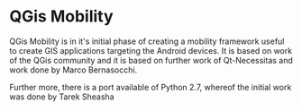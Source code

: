 QGis Mobility
==========

QGis Mobility is in it's initial phase of creating a mobility framework useful
to create GIS applications targeting the Android devices. It is based on work
of the QGis community and it is based on further work of Qt-Necessitas and
work done by Marco Bernasocchi.

Further more, there is a port available of Python 2.7, whereof the initial work
was done by Tarek Sheasha
